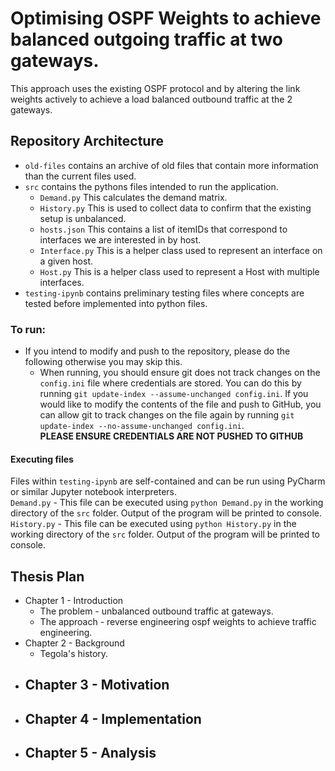 # Optimising OSPF Weights to achieve balanced outgoing traffic at two gateways. 

This approach uses the existing OSPF protocol and by altering the link weights actively to achieve a load balanced outbound traffic at the 2 gateways. 

## Repository Architecture
- `old-files` contains an archive of old files that contain more information than the current files used. 
- `src` contains the pythons files intended to run the application. 
  - `Demand.py` This calculates the demand matrix. 
  - `History.py` This is used to collect data to confirm that the existing setup is unbalanced.
  - `hosts.json` This contains a list of itemIDs that correspond to interfaces we are interested in by host.
  - `Interface.py` This is a helper class used to represent an interface on a given host.
  - `Host.py` This is a helper class used to represent a Host with multiple interfaces.
- `testing-ipynb` contains preliminary testing files where concepts are tested before implemented into python files.

### To run:
- If you intend to modify and push to the repository, please do the following otherwise you may skip this.  
  - When running, you should ensure git does not track changes on the `config.ini` file where credentials are stored. You can do this by running `git update-index --assume-unchanged config.ini`. If you would like to modify the contents of the file and push to GitHub, you can allow git to track changes on the file again by running `git update-index --no-assume-unchanged config.ini`.  
  **PLEASE ENSURE CREDENTIALS ARE NOT PUSHED TO GITHUB**

#### Executing files
Files within `testing-ipynb` are self-contained and can be run using PyCharm or similar Jupyter notebook interpreters.   
`Demand.py` - This file can be executed using `python Demand.py` in the working directory of the `src` folder. Output of the program will be printed to console.  
`History.py` - This file can be executed using `python History.py` in the working directory of the `src` folder. Output of the program will be printed to console.  

## Thesis Plan

- Chapter 1 - Introduction
  - The problem - unbalanced outbound traffic at gateways.
  - The approach - reverse engineering ospf weights to achieve traffic engineering.
- Chapter 2 - Background
  - Tegola's history.
- Chapter 3 - Motivation
  - 
- Chapter 4 - Implementation
  - 
- Chapter 5 - Analysis
  - 